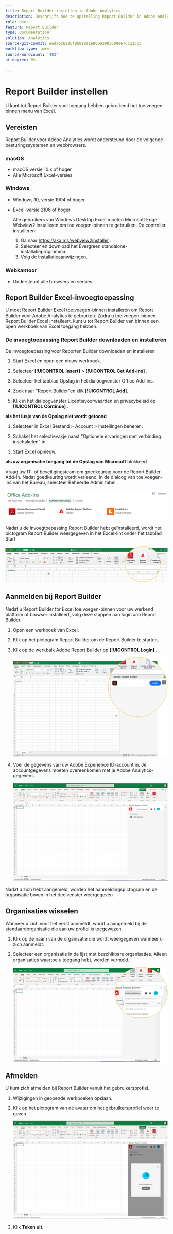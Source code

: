 ```yaml
---
title: Report Builder instellen in Adobe Analytics
description: Beschrijft hoe te opstelling Report Builder in Adobe Analytics
role: User
feature: Report Builder
type: Documentation
solution: Analytics
source-git-commit: eedabc6295f9b918e1e00b93993680e676c216c3
workflow-type: tm+mt
source-wordcount: '483'
ht-degree: 0%

---
```


# Report Builder instellen

U kunt tot Report Builder snel toegang hebben gebruikend het toe:voegen-binnen menu van Excel.

## Vereisten

Report Builder voor Adobe Analytics wordt ondersteund door de volgende besturingssystemen en webbrowsers.

### macOS

- macOS versie 10.x of hoger
- Alle Microsoft Excel-versies

### Windows

- Windows 10, versie 1904 of hoger
- Excel-versie 2106 of hoger

  Alle gebruikers van Windows Desktop Excel moeten Microsoft Edge Webview2 installeren om toe:voegen-binnen te gebruiken. De controller installeren:

   1. Ga naar <https://aka.ms/webview2installer> .
   1. Selecteer en download het Evergreen standalone-installatieprogramma.
   1. Volg de installatieaanwijzingen.

### Webkantoor

- Ondersteunt alle browsers en versies


## Report Builder Excel-invoegtoepassing

U moet Report Builder Excel toe:voegen-binnen installeren om Report Builder voor Adobe Analytics te gebruiken. Zodra u toe:voegen-binnen Report Builder Excel installeert, kunt u tot Report Builder van binnen een open werkboek van Excel toegang hebben.

### De invoegtoepassing Report Builder downloaden en installeren

De invoegtoepassing voor Reporten Builder downloaden en installeren

1. Start Excel en open een nieuw werkboek.

1. Selecteer **[!UICONTROL Insert]** > **[!UICONTROL Get Add-ins]** .

1. Selecteer het tabblad Opslag in het dialoogvenster Office Add-ins.

1. Zoek naar &quot;Report Builder&quot;en klik **[!UICONTROL Add]**.

1. Klik in het dialoogvenster Licentievoorwaarden en privacybeleid op **[!UICONTROL Continue]** .

**als het lusje van de Opslag niet wordt getoond**

1. Selecteer in Excel Bestand > Account > Instellingen beheren.

1. Schakel het selectievakje naast &quot;Optionele ervaringen met verbinding inschakelen&quot; in.

1. Start Excel opnieuw.

**als uw organisatie toegang tot de Opslag van Microsoft** blokkeert

Vraag uw IT- of beveiligingsteam om goedkeuring voor de Report Builder Add-in. Nadat goedkeuring wordt verleend, in de dialoog van toe:voegen-ins van het Bureau, selecteer Beheerde Admin tabel.

![&#x200B; Admin Beheerde lusje in de dialoog van toe:voegen-ins van het Bureau.](./assets/image1.png)

Nadat u de invoegtoepassing Report Builder hebt geïnstalleerd, wordt het pictogram Report Builder weergegeven in het Excel-lint onder het tabblad Start.

![&#x200B; het pictogram van de Report Builder in Excel &#x200B;](./assets/rb_app_icon.png)

## Aanmelden bij Report Builder

Nadat u Report Builder for Excel toe:voegen-binnen voor uw werkend platform of browser installeert, volg deze stappen aan login aan Report Builder.

1. Open een werkboek van Excel.

1. Klik op het pictogram Report Builder om de Report Builder te starten.

1. Klik op de werkbalk Adobe Report Builder op **[!UICONTROL Login]** .

   ![&#x200B; klik de Report Builder login knoop.](./assets/rb_login.png)

1. Voer de gegevens van uw Adobe Experience ID-account in. Je accountgegevens moeten overeenkomen met je Adobe Analytics-gegevens.

   ![&#x200B; Uw login pictogram en organisatie.](./assets/image4.png)

Nadat u zich hebt aangemeld, worden het aanmeldingspictogram en de organisatie boven in het deelvenster weergegeven

## Organisaties wisselen

Wanneer u zich voor het eerst aanmeldt, wordt u aangemeld bij de standaardorganisatie die aan uw profiel is toegewezen.

1. Klik op de naam van de organisatie die wordt weergegeven wanneer u zich aanmeldt.

1. Selecteer een organisatie in de lijst met beschikbare organisaties. Alleen organisaties waartoe u toegang hebt, worden vermeld.

   ![&#x200B; de lijst van organisaties die u kunt toegang hebben.](./assets/image5.png)

## Afmelden

U kunt zich afmelden bij Report Builder vanuit het gebruikersprofiel.

1. Wijzigingen in geopende werkboeken opslaan.

1. Klik op het pictogram van de avatar om het gebruikersprofiel weer te geven.

   ![&#x200B; Uw avatar van het gebruikersprofiel en de knoop van het Teken uit.](./assets/image6.png)

1. Klik **Teken uit**.
